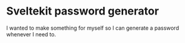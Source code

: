 # Sveltekit password generator

I wanted to make something for myself so I can generate a password whenever I need to.

